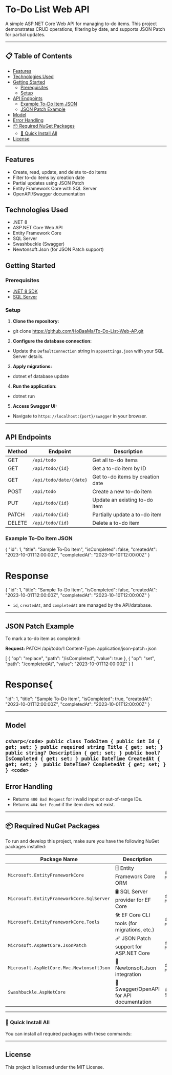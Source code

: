 ﻿# To-Do List Web API

A simple ASP.NET Core Web API for managing to-do items. This project demonstrates CRUD operations, filtering by date, and supports JSON Patch
for partial updates.

---

## 📋 Table of Contents

- [Features](#features)
- [Technologies Used](#technologies-used)
- [Getting Started](#getting-started)
  - [Prerequisites](#prerequisites)
  - [Setup](#setup)
- [API Endpoints](#api-endpoints)
  - [Example To-Do Item JSON](#example-to-do-item-json)
  - [JSON Patch Example](#json-patch-example)
- [Model](#model)
- [Error Handling](#error-handling)
- [📦 Required NuGet Packages](#-required-nuget-packages)
  - [🚀 Quick Install All](#-quick-install-all)
- [License](#license)

---

## Features

- Create, read, update, and delete to-do items
- Filter to-do items by creation date
- Partial updates using JSON Patch
- Entity Framework Core with SQL Server
- OpenAPI/Swagger documentation

## Technologies Used

- .NET 8
- ASP.NET Core Web API
- Entity Framework Core
- SQL Server
- Swashbuckle (Swagger)
- Newtonsoft.Json (for JSON Patch support)

## Getting Started

### Prerequisites

- [.NET 8 SDK](https://dotnet.microsoft.com/download)
- [SQL Server](https://www.microsoft.com/en-us/sql-server/sql-server-downloads)

### Setup

1. **Clone the repository:**
- git clone https://github.com/HoBaaMa/To-Do-List-Web-AP.git
2. **Configure the database connection:**
- Update the `DefaultConnection` string in `appsettings.json` with your SQL Server details.
3. **Apply migrations:**
- dotnet ef database update
4. **Run the application:**
- dotnet run
5. **Access Swagger UI:**
- Navigate to `https://localhost:{port}/swagger` in your browser.

---

## API Endpoints

| Method | Endpoint                  | Description                        |
|--------|---------------------------|------------------------------------|
| GET    | `/api/todo`               | Get all to-do items                |
| GET    | `/api/todo/{id}`          | Get a to-do item by ID             |
| GET    | `/api/todo/date/{date}`   | Get to-do items by creation date   |
| POST   | `/api/todo`               | Create a new to-do item            |
| PUT    | `/api/todo/{id}`          | Update an existing to-do item      |
| PATCH  | `/api/todo/{id}`          | Partially update a to-do item      |
| DELETE | `/api/todo/{id}`          | Delete a to-do item                |

### Example To-Do Item JSON
{
  "id": 1,
  "title": "Sample To-Do Item",
  "isCompleted": false,
  "createdAt": "2023-10-01T12:00:00Z",
  "completedAt": "2023-10-10T12:00:00Z"
}
# Response
{
  "id": 1,
  "title": "Sample To-Do Item",
  "isCompleted": false,
  "createdAt": "2023-10-01T12:00:00Z",
  "completedAt": "2023-10-10T12:00:00Z"
}
- `id`, `createdAt`, and `completedAt` are managed by the API/database.

---

## JSON Patch Example

To mark a to-do item as completed:

**Request:**
PATCH /api/todo/1
Content-Type: application/json-patch+json

[
  {
    "op": "replace",
    "path": "/isCompleted",
    "value": true
  },
  {
    "op": "set",
    "path": "/completedAt",
    "value": "2023-10-01T12:00:00Z"
  }
]
# Response{
  "id": 1,
  "title": "Sample To-Do Item",
  "isCompleted": true,
  "createdAt": "2023-10-01T12:00:00Z",
  "completedAt": "2023-10-01T12:00:00Z"
}

---

## Model
<code>```csharp</code>
    public class TodoItem
    {
        public int Id { get; set; }
        public required string Title { get; set; }
        public string? Description { get; set; }
        public bool? IsCompleted { get; set; }
        public DateTime CreatedAt { get; set; } 
        public DateTime? CompletedAt { get; set; }
    }
<code>```</code>
---

## Error Handling

- Returns `400 Bad Request` for invalid input or out-of-range IDs.
- Returns `404 Not Found` if the item does not exist.

---

## 📦 Required NuGet Packages

To run and develop this project, make sure you have the following NuGet packages installed:

| Package Name                                      | Description                                 | NuGet Command                                               |
|---------------------------------------------------|---------------------------------------------|-------------------------------------------------------------|
| `Microsoft.EntityFrameworkCore`                   | 🗄️ Entity Framework Core ORM                | `dotnet add package Microsoft.EntityFrameworkCore`          |
| `Microsoft.EntityFrameworkCore.SqlServer`         | 🛢️ SQL Server provider for EF Core          | `dotnet add package Microsoft.EntityFrameworkCore.SqlServer`|
| `Microsoft.EntityFrameworkCore.Tools`             | 🛠️ EF Core CLI tools (for migrations, etc.) | `dotnet add package Microsoft.EntityFrameworkCore.Tools`    |
| `Microsoft.AspNetCore.JsonPatch`                  | 🩹 JSON Patch support for ASP.NET Core       | `dotnet add package Microsoft.AspNetCore.JsonPatch`         |
| `Microsoft.AspNetCore.Mvc.NewtonsoftJson`         | 🧩 Newtonsoft.Json integration               | `dotnet add package Microsoft.AspNetCore.Mvc.NewtonsoftJson`|
| `Swashbuckle.AspNetCore`                          | 📖 Swagger/OpenAPI for API documentation     | `dotnet add package Swashbuckle.AspNetCore`                 |

---

### 🚀 Quick Install All

You can install all required packages with these commands:

---

## License

This project is licensed under the MIT License.


